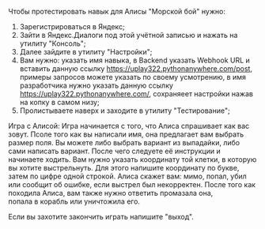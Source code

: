 Чтобы протестировать навык для Алисы "Морской бой" нужно:
  1. Зарегистрироваться в Яндекс;
  2. Зайти в Яндекс.Диалоги под этой учётной записью и нажать на утилиту "Консоль";
  3. Далее зайдите в утилиту "Настройки";
  4. Вам нужно: указать имя навыка, в Backend указать Webhook URL и вставить данную ссылку https://uplay322.pythonanywhere.com/post,
     примеры запросов можете указать по своему усмотрению, в имя разработчика нужно указать данную ссылку https://uplay322.pythonanywhere.com/,
     сохраняеет настройки нажав на копку в самом низу;
  5. Пролистываете наверх и заходите в утилиту "Тестирование";
 
 
Игра с Алисой:
  Игра начинается с того, что Алиса спрашивает как вас зовут. Псоле того как вы написали имя, она предлагает вам выбрать размер поля. 
  Вы можете либо выбрать вариант из выпадайки, либо сами написать вариант. После чего следуете её инструкции и начинаете ходить. 
  Вам нужно указать координату той клетки, в которую вы хотите выстрельнуть. Для этого напишите координату по букве, затем по цифре одной строкой.
  Алиса скажет вам: мимо, попал, убил или сообщит об ошибке, если выстрел был некорректен. После того как походила Алиса, вам также нужно ответить промазала она,  
  попала в корабль или уничтожила его.
  
  Если вы захотите закончить играть напишите "выход".
